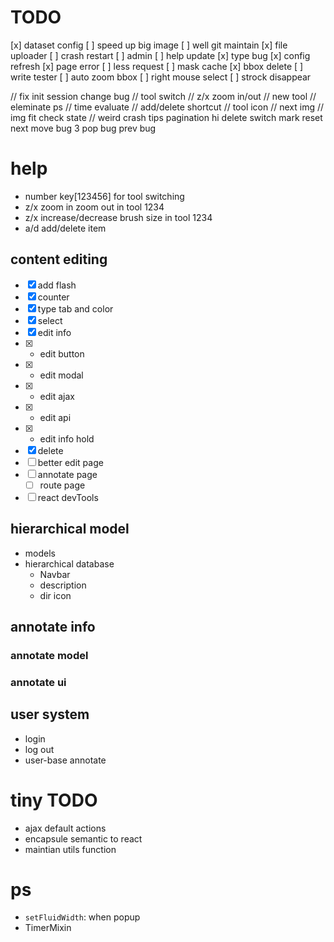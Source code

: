 # TODO
[x]  dataset config
[ ]  speed up big image
[ ]  well git maintain
[x]  file uploader
[ ]  crash restart
[ ]  admin
[ ]  help update
[x]  type bug
[x]  config refresh
[x]  page error
[ ]  less request
[ ]  mask cache
[x]  bbox delete
[ ]  write tester
[ ]  auto zoom bbox
[ ]  right mouse select
[ ]  strock disappear

// fix init session change bug
// tool switch
// z/x zoom in/out
// new tool
// eleminate ps
// time evaluate
// add/delete shortcut
// tool icon
// next img
// img fit
check state
// weird crash
tips
pagination
hi delete
switch mark reset
next move bug
3 pop bug
prev bug


# help
*  number key[123456] for tool switching
*  z/x zoom in zoom out in tool 1234
*  z/x increase/decrease brush size in tool 1234
*  a/d add/delete item




## content editing
- [x]   add flash
- [x]   counter
- [x]   type tab and color
- [x]   select
- [x]  edit info
- [x] *   edit button
- [x] *   edit modal
- [x] *   edit ajax
- [x] *   edit api
- [x] *   edit info hold
- [x]  delete
- [ ]   better edit page
- [ ]  annotate page
    - [ ]   route page
- [ ]   react devTools

## hierarchical model
*   models
*   hierarchical database
    *   Navbar
    *   description
    *   dir icon


## annotate info
### annotate model
### annotate ui

## user system
*   login
*   log out
*   user-base annotate

# tiny TODO
*   ajax default actions
*   encapsule semantic to react
*   maintian utils function



# ps
*   `setFluidWidth`: when popup
*   TimerMixin
